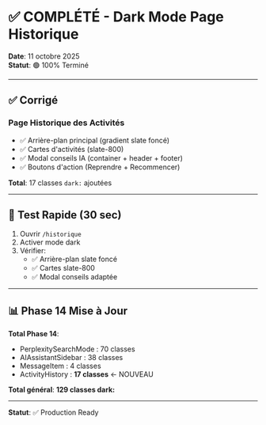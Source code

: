 # ✅ COMPLÉTÉ - Dark Mode Page Historique

**Date**: 11 octobre 2025  
**Statut**: 🟢 100% Terminé

---

## ✅ Corrigé

### Page Historique des Activités
- ✅ Arrière-plan principal (gradient slate foncé)
- ✅ Cartes d'activités (slate-800)
- ✅ Modal conseils IA (container + header + footer)
- ✅ Boutons d'action (Reprendre + Recommencer)

**Total**: 17 classes `dark:` ajoutées

---

## 🧪 Test Rapide (30 sec)

1. Ouvrir `/historique`
2. Activer mode dark
3. Vérifier:
   - ✅ Arrière-plan slate foncé
   - ✅ Cartes slate-800
   - ✅ Modal conseils adaptée

---

## 📊 Phase 14 Mise à Jour

**Total Phase 14**:
- PerplexitySearchMode : 70 classes
- AIAssistantSidebar : 38 classes
- MessageItem : 4 classes
- ActivityHistory : **17 classes** ← NOUVEAU

**Total général**: **129 classes dark:**

---

**Statut**: ✅ Production Ready
